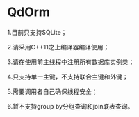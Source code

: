 # QdOrm

1.目前只支持SQLite；

2.请采用C++11之上编译器编译使用；

3.请在使用前主线程中注册所有数据库实例类；

4.只支持单一主键，不支持联合主键和外键；

5.需要调用者自己确保线程安全；

6.暂不支持group by分组查询和join联表查询。